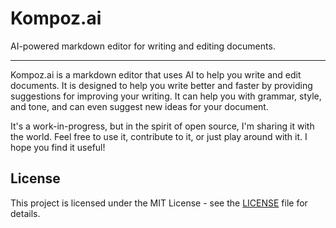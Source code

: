 # Kompoz.ai

AI-powered markdown editor for writing and editing documents.

---

Kompoz.ai is a markdown editor that uses AI to help you write and edit documents. It is designed to help you write better and faster by providing suggestions for improving your writing. It can help you with grammar, style, and tone, and can even suggest new ideas for your document.

It's a work-in-progress, but in the spirit of open source, I'm sharing it with the world. Feel free to use it, contribute to it, or just play around with it. I hope you find it useful!

## License

This project is licensed under the MIT License - see the [LICENSE](LICENSE) file for details.